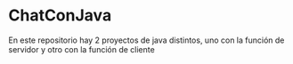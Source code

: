 # ChatConJava
En este repositorio hay 2 proyectos de java distintos, uno con la función de servidor y otro con la función de cliente
